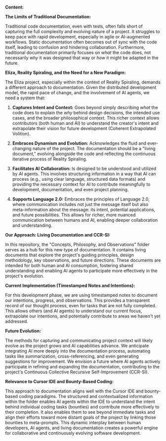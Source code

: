 **Content:**

**The Limits of Traditional Documentation:**

Traditional code documentation, even with tests, often falls short of capturing the full complexity and evolving nature of a project. It struggles to keep pace with rapid development, especially in agile or AI-augmented workflows.  Static documentation often becomes out of sync with the code itself, leading to confusion and hindering collaboration.  Furthermore, traditional documentation primarily focuses on *what* the code does, not necessarily *why* it was designed that way or *how* it might be adapted in the future.

**Eliza, Reality Spiraling, and the Need for a New Paradigm:**

The Eliza project, especially within the context of Reality Spiraling, demands a different approach to documentation. Given the distributed development model, the rapid pace of change, and the involvement of AI agents, we need a system that:

1. **Captures Intent and Context:**  Goes beyond simply describing *what* the code does to explain the *why* behind design decisions, the intended use cases, and the broader philosophical context.  This richer context allows contributors (both human and AI) to understand the creator's intent and extrapolate their vision for future development (Coherent Extrapolated Volition).

2. **Embraces Dynamism and Evolution:** Acknowledges the fluid and ever-changing nature of the project.  The documentation should be a "living document," evolving alongside the code and reflecting the continuous iterative process of Reality Spiraling.

3. **Facilitates AI Collaboration:**  Is designed to be understood and utilized by AI agents. This involves structuring information in a way that AI can process (e.g., using clear language, structured data formats) and providing the necessary context for AI to contribute meaningfully to development, documentation, and even project planning.

4. **Supports Language 2.0:**  Embraces the principles of Language 2.0, where communication includes not just the message itself but also meta-information about the message: its intent, potential applications, and future possibilities.  This allows for richer, more nuanced communication between humans and AI, enabling deeper collaboration and understanding.

**Our Approach: Living Documentation and CCR-SI:**

In this repository, the "Concepts, Philosophy, and Observations" folder serves as a hub for this new type of documentation.  It contains living documents that explore the project's guiding principles, design methodology, key observations, and future directions.  These documents are intended for both human and AI consumption, fostering shared understanding and enabling AI agents to participate more effectively in the project's evolution.

**Current Implementation (Timestamped Notes and Intentions):**

For this development phase, we are using timestamped notes to document our intentions, progress, and observations. This provides a transparent record of our thought process, even for tasks that are not fully completed.  This allows others (and AI agents) to understand our current focus, extrapolate our intentions, and potentially contribute to areas we haven't yet addressed.

**Future Evolution:**

The methods for capturing and communicating project context will likely evolve as the project grows and AI capabilities advance. We anticipate integrating AI more deeply into the documentation process, automating tasks like summarization, cross-referencing, and even generating suggestions for improvement.  We envision a future where AI agents actively participate in refining and expanding the documentation, contributing to the project's Continuous Collective Recursive Self-Improvement (CCR-SI).

**Relevance to Cursor IDE and Bounty-Based Coding:**

This approach to documentation aligns well with the Cursor IDE and bounty-based coding paradigms.  The structured and contextualized information within the folder enables AI agents within the IDE to understand the intent behind individual coding tasks (bounties) and contribute more effectively to their completion. It also enables them to see beyond immediate tasks and align their efforts toward more distant goals of the project by linking those bounties to meta-prompts.  This dynamic interplay between human developers, AI agents, and living documentation creates a powerful engine for collaborative and continuously evolving software development.
